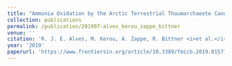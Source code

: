 ```yaml
---
title: "Ammonia Oxidation by the Arctic Terrestrial Thaumarchaeote Candidatus Nitrosocosmicus arcticus Is Stimulated by Increasing Temperatures"
collection: publications
permalink: /publication/201907-alves_kerou_zappe_bittner
venue: ''
citation: 'R. J. E. Alves, M. Kerou, A. Zappe, R. Bittner <i>et al.</i>. <b>Ammonia Oxidation by the Arctic Terrestrial Thaumarchaeote Candidatus Nitrosocosmicus arcticus Is Stimulated by Increasing Temperatures</b>, <i>Front. Microbiol.,</i> July 2019'
year: '2019'
paperurl: 'https://www.frontiersin.org/article/10.3389/fmicb.2019.01571/full'
---
```

